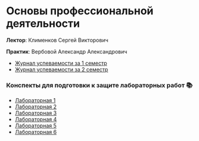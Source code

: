# Основы профессиональной деятельности
**Лектор**: Клименков Сергей Викторович

**Практик**: Вербовой Александр Александрович 

- [Журнал успеваемости за 1 семестр](https://docs.google.com/spreadsheets/d/1Ins9LfW_h4Tg1axT9Mfl4WI24GBdcQxIhnIIoqVSHh8/edit?gid=116752381#gid=116752381)
- [Журнал успеваемости за 2 семестр](https://docs.google.com/spreadsheets/d/1Ra5R2QdahI-bz-salZJRDjXlk96A-1Jsd24vzNEBu5k/edit?gid=943680521#gid=943680521)

### Конспекты для подготовки к защите лабораторных работ 📚
- [Лабораторная 1](https://docs.google.com/document/d/1m4FVjkkHXRYLSN-N-x2asU3x_qBIdhHFH1YiUne3pb4/edit?usp=sharing)
- [Лабораторная 2](https://docs.google.com/document/d/1HZlE5XiIhVIm7tqEU_CaJ-4_YcBawNis-DmKVC-rt5Q/edit?usp=sharing)
- [Лабораторная 3](https://superficial-chess-8d6.notion.site/3-190f3d9d10b8805397a3cf27e518554e)
- [Лабораторная 4](https://superficial-chess-8d6.notion.site/4-192f3d9d10b8800e9fc1ec8cee2680b3)
- [Лабораторная 5](https://superficial-chess-8d6.notion.site/5-1aef3d9d10b880049cdaef3348256a4e)
- [Лабораторная 6](https://superficial-chess-8d6.notion.site/6-1d7f3d9d10b880c5ba31c7dd4bde3e3f)
